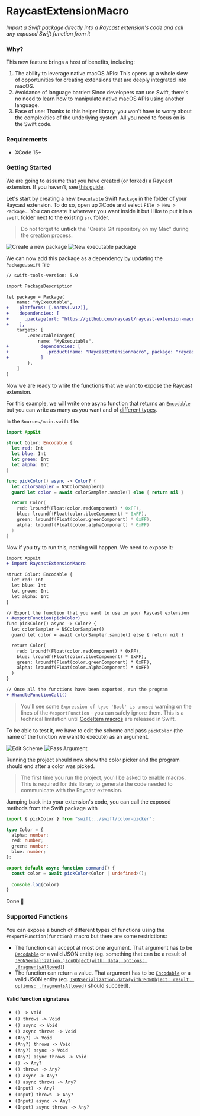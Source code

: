 # RaycastExtensionMacro

_Import a Swift package directly into a [Raycast](https://raycast.com) extension's code and call any exposed Swift function from it_

### Why?

This new feature brings a host of benefits, including:
  1.  The ability to leverage native macOS APIs: This opens up a whole slew of opportunities for creating extensions that are deeply integrated into macOS.
  2.  Avoidance of language barrier: Since developers can use Swift, there's no need to learn how to manipulate native macOS APIs using another language.
  3.  Ease of use: Thanks to this helper library, you won’t have to worry about the complexities of the underlying system. All you need to focus on is the Swift code.

### Requirements

- XCode 15+

### Getting Started

We are going to assume that you have created (or forked) a Raycast extension. If you haven't, see [this guide](https://developers.raycast.com/basics/create-your-first-extension).

Let's start by creating a new `Executable` Swift `Package` in the folder of your Raycast extension. To do so, open up XCode and select `File > New > Package…`. You can create it wherever you want inside it but I like to put it in a `swift` folder next to the existing `src` folder.

> Do not forget to **untick** the "Create Git repository on my Mac" during the creation process.

![Create a new package](./docs/new-package.png)
![New executable package](./docs/new-executable-package.png)

We can now add this package as a dependency by updating the `Package.swift` file

```diff
// swift-tools-version: 5.9

import PackageDescription

let package = Package(
    name: "MyExecutable",
+    platforms: [.macOS(.v12)],
+    dependencies: [
+      .package(url: "https://github.com/raycast/raycast-extension-macro", branch: "main")
+    ],
    targets: [
        .executableTarget(
            name: "MyExecutable",
+            dependencies: [
+              .product(name: "RaycastExtensionMacro", package: "raycast-extension-macro"),
+            ]
        ),
    ]
)
```

Now we are ready to write the functions that we want to expose the Raycast extension.

For this example, we will write one async function that returns an [`Encodable`](https://developer.apple.com/documentation/swift/encodable) but you can write as many as you want and of [different types](#supported-functions).

In the `Sources/main.swift` file:

```swift
import AppKit

struct Color: Encodable {
  let red: Int
  let blue: Int
  let green: Int
  let alpha: Int
}

func pickColor() async -> Color? {
  let colorSampler = NSColorSampler()
  guard let color = await colorSampler.sample() else { return nil }

  return Color(
    red: lroundf(Float(color.redComponent) * 0xFF),
    blue: lroundf(Float(color.blueComponent) * 0xFF),
    green: lroundf(Float(color.greenComponent) * 0xFF),
    alpha: lroundf(Float(color.alphaComponent) * 0xFF)
  )
}
```

Now if you try to run this, nothing will happen. We need to expose it:

```diff
import AppKit
+ import RaycastExtensionMacro

struct Color: Encodable {
  let red: Int
  let blue: Int
  let green: Int
  let alpha: Int
}

// Export the function that you want to use in your Raycast extension
+ #exportFunction(pickColor)
func pickColor() async -> Color? {
  let colorSampler = NSColorSampler()
  guard let color = await colorSampler.sample() else { return nil }

  return Color(
    red: lroundf(Float(color.redComponent) * 0xFF),
    blue: lroundf(Float(color.blueComponent) * 0xFF),
    green: lroundf(Float(color.greenComponent) * 0xFF),
    alpha: lroundf(Float(color.alphaComponent) * 0xFF)
  )
}

// Once all the functions have been exported, run the program
+ #handleFunctionCall()
```

> You'll see some `Expression of type 'Bool' is unused` warning on the lines of the `#exportFunction` - you can safely ignore them. This is a technical limitation until [CodeItem macros](https://github.com/apple/swift-evolution/blob/main/proposals/0397-freestanding-declaration-macros.md#code-item-macros) are released in Swift.

To be able to test it, we have to edit the scheme and pass `pickColor` (the name of the function we want to execute) as an argument.

![Edit Scheme](./docs/edit-scheme.png)
![Pass Argument](./docs/pass-argument.png)

Running the project should now show the color picker and the program should end after a color was picked.

> The first time you run the project, you'll be asked to enable macros. This is required for this library to generate the code needed to communicate with the Raycast extension.

Jumping back into your extension's code, you can call the exposed methods from the Swift package with

```ts
import { pickColor } from "swift:../swift/color-picker";

type Color = {
  alpha: number;
  red: number;
  green: number;
  blue: number;
};

export default async function command() {
  const color = await pickColor<Color | undefined>();
  
  console.log(color)
}
```

Done 🎉

### Supported Functions

You can expose a bunch of different types of functions using the `#exportFunction(function)` macro but there are some restrictions:

- The function can accept at most one argument. That argument has to be [`Decodable`](https://developer.apple.com/documentation/swift/decodable) or a valid JSON entity (eg. something that can be a result of [`JSONSerialization.jsonObject(with: data, options: .fragmentsAllowed)`](https://developer.apple.com/documentation/foundation/jsonserialization/1415493-jsonobject))
- The function can return a value. That argument has to be [`Encodable`](https://developer.apple.com/documentation/swift/encodable) or a valid JSON entity (eg. [`JSONSerialization.data(withJSONObject: result, options: .fragmentsAllowed)`](https://developer.apple.com/documentation/foundation/jsonserialization/1413636-data) should succeed).

#### Valid function signatures

- `() -> Void`
- `() throws -> Void`
- `() async -> Void`
- `() async throws -> Void`
- `(Any?) -> Void`
- `(Any?) throws -> Void`
- `(Any?) async -> Void`
- `(Any?) async throws -> Void`
- `() -> Any?`
- `() throws -> Any?`
- `() async -> Any?`
- `() async throws -> Any?`
- `(Input) -> Any?`
- `(Input) throws -> Any?`
- `(Input) async -> Any?`
- `(Input) async throws -> Any?`

